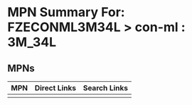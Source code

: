 



# MPN Summary For: FZECONML3M34L > con-ml : 3M_34L

## MPNs
  

|MPN|Direct Links|Search Links|
| :--- | :--- | :--- |
||||
